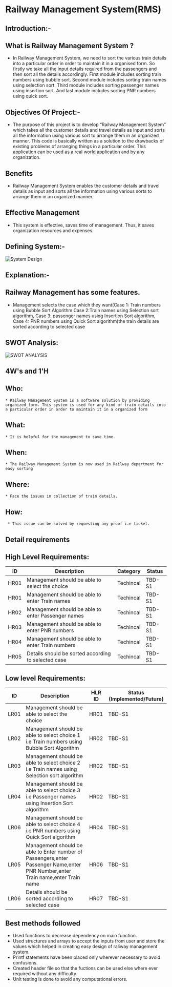 # Railway Management System(RMS)

## Introduction:-

## What is Railway Management System ?

* In Railway Management System, we need to sort the various train details into a particular order in order to maintain it in a organised form. So firstly we take all the input details required from the passengers and then sort all the details accordingly. First module includes sorting train numbers using bubble sort. Second module includes sorting train names using selection sort. Third module includes sorting passenger names using insertion sort. And last module includes sorting PNR numbers using quick sort.

## Objectives Of Project:-

* The purpose of this project is to develop “Railway Management System” which takes all the customer details and travel details as input and sorts all the information using various sort to arrange them in an organized manner. This code is basically written as a solution to the drawbacks of existing problems of arranging things in a particular order. This application can be used as a real world application and by any organization.

## Benefits

* Railway Management System enables the customer details and travel details as input and sorts all the information using various sorts to arrange them in an organized manner.

## Effective Management

* This system is effective, saves time of management. Thus, it saves organization resources and expenses.

## Defining System:-
![System Design](https://user-images.githubusercontent.com/62551088/153243591-b651b9f9-825e-42a5-8e4b-cd686befcccb.png)

## Explanation:-
## Railway Management has some features.

* Management selects the case which they want(Case 1: Train numbers using Bubble Sort Algorithm Case 2:Train names using Selection sort algorithm, Case 3: passenger names using Insertion Sort algorithm, Case 4: PNR numbers using Quick Sort algorithm)the train details are sorted according to selected case

## SWOT Analysis:
![SWOT ANALYSIS](https://user-images.githubusercontent.com/62551088/153244228-2232559f-13a1-4bda-b861-db12305f0822.png)
## 4W's and 1'H

## Who:

    * Railway Management System is a software solution by providing organized form. This system is used for any kind of train details into a particular order in order to maintain it in a organized form 
## What:

    * It is helpful for the management to save time.
     
## When:

    * The Railway Management System is now used in Railway department for easy sorting 
     
## Where:

    * Face the issues in collection of train details.
    
## How:

     * This issue can be solved by requesting any proof i.e ticket. 
     
## Detail requirements 

## High Level Requirements:

| ID | Description | Category | Status |
| ---- | -------------------------- | ------ | ----- |
| HR01 | Management should be able to select the choice | Techincal | TBD-S1 |
| HR01 | Management should be able to enter Train names | Techincal | TBD-S1 |
| HR02 | Management should be able to enter Passenger names | Techincal | TBD-S1 |
| HR03 | Management should be able to enter PNR numbers | Techincal | TBD-S1 |
| HR04 | Management should be able to enter Train numbers | Techincal | TBD-S1 |
| HR05 | Details should be sorted according to selected case |	Techincal | TBD-S1 |


## Low level Requirements:

| ID | Description | HLR ID | Status (Implemented/Future) |
| ---- | -------------------------------------- | ---- | ----- |
| LR01 | Management should be able to select the choice | HR01 | TBD-S1 |
| LR02 | Management should be able to select choice 1 i.e Train numbers using Bubble Sort Algorithm | HR02 | TBD-S1 |
| LR03 | Management should be able to select choice 2 i.e Train names using Selection sort algorithm | HR02 | TBD-S1 |
| LR04 | Management should be able to select choice 3 i.e Passenger names using Insertion Sort algorithm | HR02 | TBD-S1 |
| LR06 | Management should be able to select choice 4 i.e PNR numbers using Quick Sort algorithm | HR04 | TBD-S1 |
| LR05 | Management should be able to Enter number of Passengers,enter Passenger Name,enter PNR Number,enter Train name,enter Train name | HR06 | TBD-S1 |
| LR06 | Details should be sorted according to selected case | HR07 | TBD-S1 |


## Best methods followed
 * Used functions to decrease dependency on main function.
 * Used structures and arrays to accept the inputs from user and store the values which helped in creating easy design of raliway management system.
 * Printf statements have been placed only wherever necessary to avoid confusions.
 * Created header file so that the fuctions can be used else where ever required without any difficulty.
 * Unit testing is done to avoid any computational errors.
